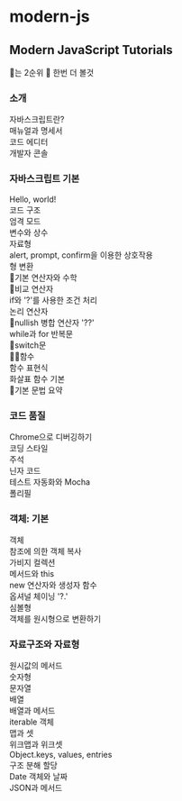 # modern-js
Modern JavaScript Tutorials
---
🧶는 2순위 🚧 한번 더 볼것
### 소개
자바스크립트란?<br>
매뉴얼과 명세서<br>
코드 에디터<br>
개발자 콘솔

### 자바스크립트 기본
Hello, world!<br>
코드 구조<br>
엄격 모드<br>
변수와 상수<br>
자료형<br>
alert, prompt, confirm을 이용한 상호작용<br>
형 변환<br>
🧶기본 연산자와 수학<br>
🚧비교 연산자<br>
if와 '?'를 사용한 조건 처리<br>
논리 연산자<br>
🧶nullish 병합 연산자 '??'<br>
while과 for 반복문<br>
🧶switch문<br>
🏃‍➡️함수<br>
함수 표현식<br>
화살표 함수 기본<br>
🧶기본 문법 요약<br>

### 코드 품질
Chrome으로 디버깅하기<br>
코딩 스타일<br>
주석<br>
닌자 코드<br>
테스트 자동화와 Mocha<br>
폴리필

### 객체: 기본
객체<br>
참조에 의한 객체 복사<br>
가비지 컬렉션<br>
메서드와 this<br>
new 연산자와 생성자 함수<br>
옵셔널 체이닝 '?.'<br>
심볼형<br>
객체를 원시형으로 변환하기

### 자료구조와 자료형
원시값의 메서드<br>
숫자형<br>
문자열<br>
배열<br>
배열과 메서드<br>
iterable 객체<br>
맵과 셋<br>
위크맵과 위크셋<br>
Object.keys, values, entries<br>
구조 분해 할당<br>
Date 객체와 날짜<br>
JSON과 메서드